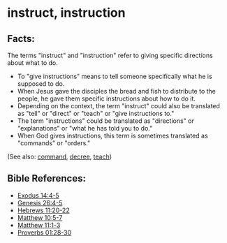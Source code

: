 # instruct, instruction #

## Facts: ##

The terms "instruct" and "instruction" refer to giving specific directions about what to do.

* To "give instructions" means to tell someone specifically what he is supposed to do.
* When Jesus gave the disciples the bread and fish to distribute to the people, he gave them specific instructions about how to do it.
* Depending on the context, the term "instruct" could also be translated as "tell" or "direct" or "teach" or "give instructions to."
* The term "instructions" could be translated as "directions" or "explanations" or "what he has told you to do."
* When God gives instructions, this term is sometimes translated as "commands" or "orders."

(See also: [command](../other/command.md), [decree](../other/decree.md), [teach](../other/teach.md))

## Bible References: ##

* [Exodus 14:4-5](en/tn/exo/help/14/04)
* [Genesis 26:4-5](en/tn/gen/help/26/04)
* [Hebrews 11:20-22](en/tn/heb/help/11/20)
* [Matthew 10:5-7](en/tn/mat/help/10/05)
* [Matthew 11:1-3](en/tn/mat/help/11/01)
* [Proverbs 01:28-30](en/tn/pro/help/01/28)